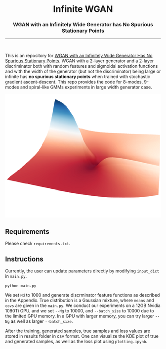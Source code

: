 <h1 align="center"><b>Infinite WGAN</b></h1>
<h3 align="center"><b>WGAN with an Infinitely Wide Generator has No Spurious Stationary Points</b></h1>
<p align="center">
</p> 
 
--------------

<br>

This is an repository for [WGAN with an Infinitely Wide Generator Has No Spurious Stationary Points](https://arxiv.org/abs/2102.07541). WGAN with a 2-layer generator and a 2-layer discriminator both with random features and sigmoidal activation functions and with the width of the generator (but not the discriminator) being large or infinite has **no spurious stationary points** when trained with stochastic gradient ascent-descent. This repo provides the code for 8-modes, 9-modes and spiral-like GMMs experiments in large width generator case.

<p align="center">
<img src="thumnail.png" width="600" height="400">

## Requirements
Please check `requirements.txt`.

## Instructions
Currently, the user can update parameters directly by modifying `input_dict` in `main.py`.

```
python main.py
```

We set `Nd` to 1000 and generate discrminator feature functions as described in the Appendix.
True distribution is a Gaussian mixture, where `means` and `covs` are given in the `main.py`.
We conduct our experiments on a 12GB Nvidia 1080Ti GPU,
and we set `--Ng` to 10000, and `--batch_size` to 10000 due to the limited GPU memory.
In a GPU with larger memory, you can try larger `--Ng` as well as larger `--batch_size`.

After the training, generated samples, true samples and loss values are stored in results folder in csv format.
One can visualize the KDE plot of true and generated samples, as well as the loss plot using `plotting.ipynb`.

